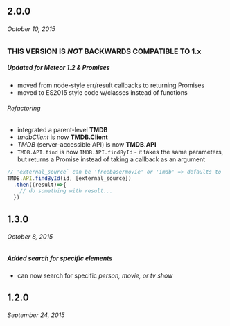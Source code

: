 ## 2.0.0
###### _October 10, 2015_

### THIS VERSION IS _NOT_ BACKWARDS COMPATIBLE TO 1.x

##### Updated for Meteor 1.2 & Promises
- moved from node-style err/result callbacks to returning Promises
- moved to ES2015 style code w/classes instead of functions
###### Refactoring
- integrated a parent-level **TMDB**
- *tmdbClient* is now **TMDB.Client**
- *TMDB* (server-accessible API) is now **TMDB.API**
- `TMDB.API.find` is now `TMDB.API.findById` - it takes the same parameters, but returns a Promise instead of taking a callback as an argument
```javascript
// 'external_source` can be 'freebase/movie' or 'imdb' => defaults to 'imdb'
TMDB.API.findById(id, [external_source])
  .then((result)=>{
    // do something with result...
  })
```

## 1.3.0
###### _October 8, 2015_

##### Added search for specific elements
- can now search for specific _person, movie, or tv show_

## 1.2.0
###### _September 24, 2015_

